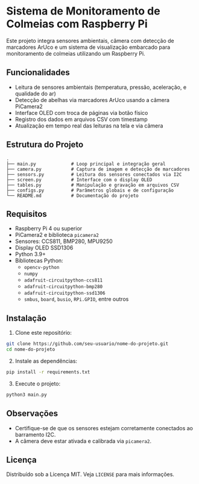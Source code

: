 # Sistema de Monitoramento de Colmeias com Raspberry Pi

Este projeto integra sensores ambientais, câmera com detecção de marcadores ArUco e um sistema de visualização embarcado para monitoramento de colmeias utilizando um Raspberry Pi.

## Funcionalidades

- Leitura de sensores ambientais (temperatura, pressão, aceleração, e qualidade do ar)
- Detecção de abelhas via marcadores ArUco usando a câmera PiCamera2
- Interface OLED com troca de páginas via botão físico
- Registro dos dados em arquivos CSV com timestamp
- Atualização em tempo real das leituras na tela e via câmera

## Estrutura do Projeto

```
.
├── main.py             # Loop principal e integração geral
├── camera.py           # Captura de imagem e detecção de marcadores
├── sensors.py          # Leitura dos sensores conectados via I2C
├── screen.py           # Interface com o display OLED
├── tables.py           # Manipulação e gravação em arquivos CSV
├── configs.py          # Parâmetros globais e de configuração
└── README.md           # Documentação do projeto
```

## Requisitos

- Raspberry Pi 4 ou superior
- PiCamera2 e biblioteca `picamera2`
- Sensores: CCS811, BMP280, MPU9250
- Display OLED SSD1306
- Python 3.9+
- Bibliotecas Python:
  - `opencv-python`
  - `numpy`
  - `adafruit-circuitpython-ccs811`
  - `adafruit-circuitpython-bmp280`
  - `adafruit-circuitpython-ssd1306`
  - `smbus`, `board`, `busio`, `RPi.GPIO`, entre outros

## Instalação

1. Clone este repositório:

```bash
git clone https://github.com/seu-usuario/nome-do-projeto.git
cd nome-do-projeto
```

2. Instale as dependências:

```bash
pip install -r requirements.txt
```

3. Execute o projeto:

```bash
python3 main.py
```

## Observações

- Certifique-se de que os sensores estejam corretamente conectados ao barramento I2C.
- A câmera deve estar ativada e calibrada via `picamera2`.

## Licença

Distribuído sob a Licença MIT. Veja `LICENSE` para mais informações.
